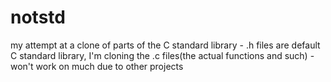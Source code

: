 # notstd
my attempt at a clone of parts of the C standard library - .h files are default C standard library, I'm cloning the .c files(the actual functions and such) - won't work on much due to other projects

